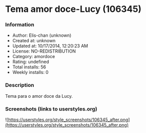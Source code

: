 # Tema amor doce-Lucy (106345)

### Information
- Author: Elis-chan (unknown)
- Created at: unknown
- Updated at: 10/17/2014, 12:20:23 AM
- License: NO-REDISTRIBUTION
- Category: amordoce
- Rating: undefined
- Total installs: 56
- Weekly installs: 0


### Description
Tema para o amor doce da Lucy.


### Screenshots (links to userstyles.org)
![https://userstyles.org/style_screenshots/106345_after.png](https://userstyles.org/style_screenshots/106345_after.png)


